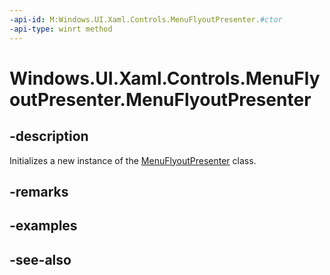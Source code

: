 ```yaml
---
-api-id: M:Windows.UI.Xaml.Controls.MenuFlyoutPresenter.#ctor
-api-type: winrt method
---
```


<!-- Method syntax
public MenuFlyoutPresenter()
-->

# Windows.UI.Xaml.Controls.MenuFlyoutPresenter.MenuFlyoutPresenter

## -description
Initializes a new instance of the [MenuFlyoutPresenter](menuflyoutpresenter.md) class.


## -remarks

## -examples

## -see-also
